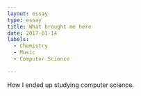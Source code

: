 ```yaml
---
layout: essay
type: essay
title: What brought me here
date: 2017-01-14
labels:
  - Chemistry
  - Music
  - Computer Science

---
```

How I ended up studying computer science.
